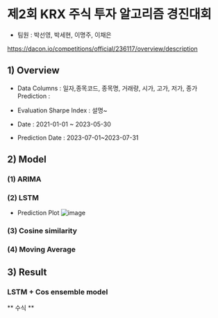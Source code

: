 # 제2회 KRX 주식 투자 알고리즘 경진대회
- 팀원 : 박선영, 박세현, 이명주, 이채은

https://dacon.io/competitions/official/236117/overview/description

## 1) Overview
- Data
Columns : 일자,종목코드, 종목명, 거래량, 시가, 고가, 저가, 종가
Prediction : 

- Evaluation
Sharpe Index : 설명~

- Date : 2021-01-01 ~ 2023-05-30
- Prediction Date : 2023-07-01~2023-07-31

## 2) Model
### (1) ARIMA


### (2) LSTM
* Prediction Plot
![image](https://github.com/sehyunpark99/stock_price/assets/85481704/7a2349cf-cb44-49d2-9b58-a7cf4fb99cb2)


### (3) Cosine similarity

### (4) Moving Average

## 3) Result

### LSTM + Cos ensemble model 
** 수식 ** 

## 
